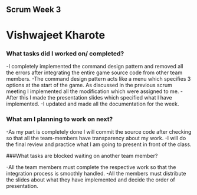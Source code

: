 ## Scrum Week 3
# Vishwajeet Kharote

### What tasks did I worked on/ completed?
-I completely implemented the command design pattern and removed all the errors after integrating the entire game source code from other team members.
-The command design pattern acts like a menu which specifies 3 options at the start of the game.
As discussed in the previous scrum meeting I implemented all the modification which were assigned to me.
-After this I made the presentation slides which specified what I have implemented.
-I updated and made all the documentation for the week. 

### What am I planning to work on next?

-As my part is completely done I will commit the source code after checking so that all the team-members have transparency about my work.
-I will do the final review and practice what I am going to present in front of the class.

###What tasks are blocked waiting on another team member?

-All the team members must complete the respective work so that the integration process is smoothly handled.
-All the members must distribute the slides about what they have implemented and decide the order of presentation.






